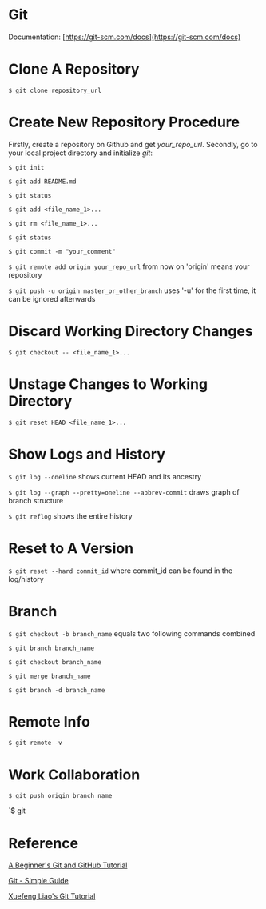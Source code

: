 # Git

Documentation: [https://git-scm.com/docs](https://git-scm.com/docs)

# Clone A Repository

`$ git clone repository_url`

# Create New Repository Procedure

Firstly, create a repository on Github and get *your_repo_url*. Secondly, go to your local project directory and initialize *git*:

`$ git init`

`$ git add README.md`

`$ git status`

`$ git add <file_name_1>...`

`$ git rm <file_name_1>...`

`$ git status`

`$ git commit -m "your_comment"`

`$ git remote add origin your_repo_url` from now on 'origin' means your repository

`$ git push -u origin master_or_other_branch` uses '-u' for the first time, it can be ignored afterwards

# Discard Working Directory Changes

`$ git checkout -- <file_name_1>...`

# Unstage Changes to Working Directory

`$ git reset HEAD <file_name_1>...`

# Show Logs and History

`$ git log --oneline` shows current HEAD and its ancestry

`$ git log --graph --pretty=oneline --abbrev-commit` draws graph of branch structure

`$ git reflog` shows the entire history

# Reset to A Version

`$ git reset --hard commit_id` where commit_id can be found in the log/history

# Branch

`$ git checkout -b branch_name` equals two following commands combined

`$ git branch branch_name`

`$ git checkout branch_name`

`$ git merge branch_name`

`$ git branch -d branch_name`

# Remote Info

`$ git remote -v`

# Work Collaboration

`$ git push origin branch_name`

`$ git

# Reference

[A Beginner's Git and GitHub Tutorial](https://blog.udacity.com/2015/06/a-beginners-git-github-tutorial.html)

[Git - Simple Guide](http://rogerdudler.github.io/git-guide/)

[Xuefeng Liao's Git Tutorial](https://www.liaoxuefeng.com/wiki/0013739516305929606dd18361248578c67b8067c8c017b000)
